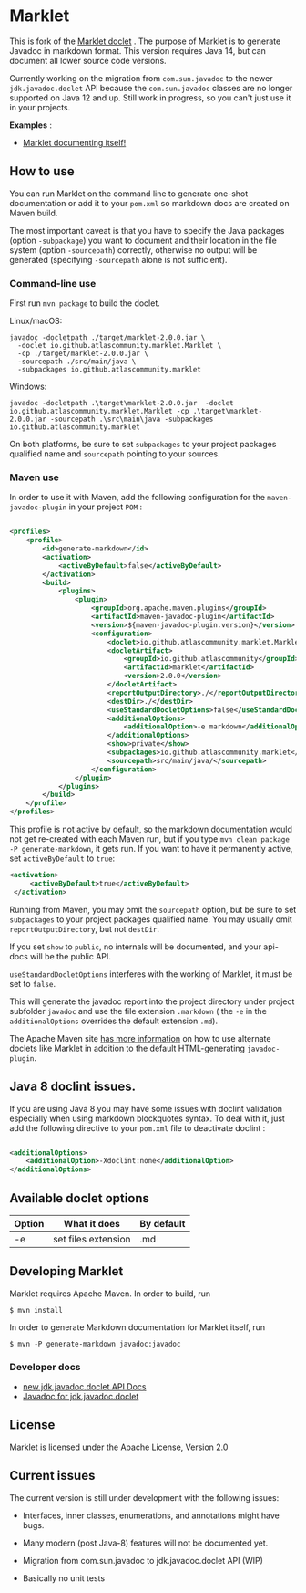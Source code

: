 # Marklet

This is fork of the [Marklet doclet](https://github.com/atlascommunity/marklet/tree/master/src/main/java/io/github/atlascommunity/marklet)
. The purpose of Marklet is to generate Javadoc in markdown format. This version requires Java 14, but can
document all lower source code versions.

Currently working on the migration from `com.sun.javadoc` to the newer `jdk.javadoc.doclet` 
API because the  `com.sun.javadoc` classes are no longer supported on Java 12 and up. Still work in progress, so 
you can't just use it in your projects.

**Examples** :

* [Marklet documenting itself!](https://github.com/iSnow/marklet/tree/master/javadoc)

## How to use

You can run Marklet on the command line to generate one-shot documentation or add it to your `pom.xml` 
so markdown docs are created on Maven build.

The most important caveat is that you have to specify the Java packages (option `-subpackage`) you want to document
and their location in the file system (option `-sourcepath`) correctly, otherwise no output will be generated
(specifying `-sourcepath` alone is not sufficient).


### Command-line use
First run `mvn package` to build the doclet.

Linux/macOS:
```shell
javadoc -docletpath ./target/marklet-2.0.0.jar \
  -doclet io.github.atlascommunity.marklet.Marklet \
  -cp ./target/marklet-2.0.0.jar \
  -sourcepath ./src/main/java \
  -subpackages io.github.atlascommunity.marklet
```

Windows:
```shell
javadoc -docletpath .\target\marklet-2.0.0.jar  -doclet io.github.atlascommunity.marklet.Marklet -cp .\target\marklet-2.0.0.jar -sourcepath .\src\main\java -subpackages io.github.atlascommunity.marklet
```

On both platforms, be sure to set `subpackages` to
your project packages qualified name and `sourcepath` pointing to your sources.

### Maven use
In order to use it with Maven, add the following configuration for the ``maven-javadoc-plugin``
in your project ``POM`` :

```xml

<profiles>
    <profile>
        <id>generate-markdown</id>
        <activation>
            <activeByDefault>false</activeByDefault>
        </activation>
        <build>
            <plugins>
                <plugin>
                    <groupId>org.apache.maven.plugins</groupId>
                    <artifactId>maven-javadoc-plugin</artifactId>
                    <version>${maven-javadoc-plugin.version}</version>
                    <configuration>
                        <doclet>io.github.atlascommunity.marklet.Marklet</doclet>
                        <docletArtifact>
                            <groupId>io.github.atlascommunity</groupId>
                            <artifactId>marklet</artifactId>
                            <version>2.0.0</version>
                        </docletArtifact>
                        <reportOutputDirectory>./</reportOutputDirectory>
                        <destDir>./</destDir>
                        <useStandardDocletOptions>false</useStandardDocletOptions>
                        <additionalOptions>
                            <additionalOption>-e markdown</additionalOption>
                        </additionalOptions>
                        <show>private</show>
                        <subpackages>io.github.atlascommunity.marklet</subpackages>
                        <sourcepath>src/main/java/</sourcepath>
                    </configuration>
                </plugin>
            </plugins>
        </build>
    </profile>
</profiles>
```

This profile is not active by default, so the markdown documentation would not get re-created with each Maven run,
but if you type `mvn clean package -P generate-markdown`, it gets run. If you want to have it permanently active,
set `activeByDefault` to `true`: 

```xml
<activation>
     <activeByDefault>true</activeByDefault>
 </activation>
 ```

Running from Maven, you may omit the `sourcepath` option, but be sure to set `subpackages` to
your project packages qualified name. You may usually omit `reportOutputDirectory`, but not `destDir`.

If you set `show` to `public`, no internals will be documented, and your api-docs will be the public API.

`useStandardDocletOptions` interferes with the working of Marklet, it must be set to `false`.

This will generate the javadoc report into the project directory under project subfolder `javadoc` and use the 
file extension `.markdown` ( the `-e` in the `additionalOptions` overrides the default extension `.md`).

The Apache Maven site 
[has more information](https://maven.apache.org/plugins/maven-javadoc-plugin/examples/alternate-doclet.html) 
on how to use alternate doclets like Marklet in addition to the default HTML-generating `javadoc-plugin`.

## Java 8 doclint issues.

If you are using Java 8 you may have some issues with doclint validation especially when using
markdown blockquotes syntax. To deal with it, just add the following directive to your ``pom.xml``
file to deactivate doclint :

```xml

<additionalOptions>
    <additionalOption>-Xdoclint:none</additionalOption>
</additionalOptions>
```

## Available doclet options

| Option | What it does                           | By default |
|--------|----------------------------------------|------------|
| -e     | set files extension                    | .md        |

## Developing Marklet

Marklet requires Apache Maven. In order to build, run

```
$ mvn install

```

In order to generate Markdown documentation for Marklet itself, run

```
$ mvn -P generate-markdown javadoc:javadoc
```

### Developer docs

- [new jdk.javadoc.doclet API Docs](https://openjdk.org/groups/compiler/using-new-doclet.html)
- [Javadoc for jdk.javadoc.doclet](https://docs.oracle.com/en/java/javase/17/docs/api/jdk.javadoc/jdk/javadoc/doclet/package-summary.html)

## License

Marklet is licensed under the Apache License, Version 2.0

## Current issues

The current version is still under development with the following issues:

* Interfaces, inner classes, enumerations, and annotations might have bugs.

* Many modern (post Java-8) features will not be documented yet.

* Migration from com.sun.javadoc to jdk.javadoc.doclet API (WIP)

* Basically no unit tests
